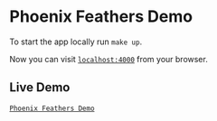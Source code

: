 # Phoenix Feathers Demo

To start the app locally run `make up`.

Now you can visit [`localhost:4000`](http://localhost:4000) from your browser.

## Live Demo

[`Phoenix Feathers Demo`](https://demo.phoenixfeathers.live)
